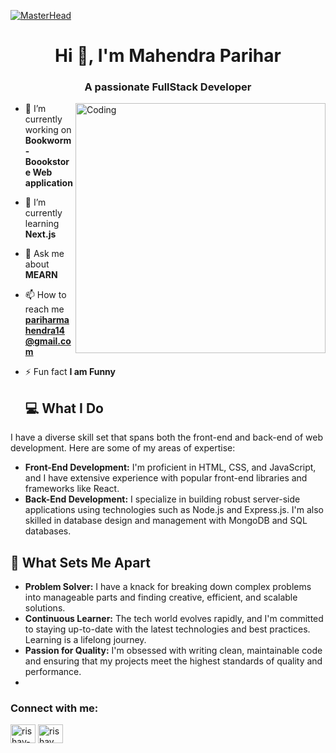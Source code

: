 [![MasterHead](https://firebasestorage.googleapis.com/v0/b/flexi-coding.appspot.com/o/dempgi7-520f8d5f-63d4-4453-8822-dbc149ae27f8.gif?alt=media&token=91c0c7b2-93c3-4029-b011-1a8703c5730d)](https://rishavchanda.io)
<h1 align="center">Hi 👋, I'm Mahendra Parihar</h1>
<h3 align="center">A passionate FullStack Developer</h3>
<img align="right" alt="Coding" width="400" src="https://cdn.dribbble.com/users/1162077/screenshots/3848914/programmer.gif">




- 🔭 I’m currently working on **Bookworm-Boookstore Web application**

- 🌱 I’m currently learning **Next.js**

- 💬 Ask me about **MEARN**

- 📫 How to reach me **pariharmahendra14@gmail.com**

- ⚡ Fun fact **I am Funny**


  






  
  


  ## 💻 What I Do

I have a diverse skill set that spans both the front-end and back-end of web development. Here are some of my areas of expertise:

- **Front-End Development:** I'm proficient in HTML, CSS, and JavaScript, and I have extensive experience with popular front-end libraries and frameworks like React.
- **Back-End Development:** I specialize in building robust server-side applications using technologies such as Node.js and Express.js. I'm also skilled in database design and management with MongoDB and SQL databases.

## 🌟 What Sets Me Apart

- **Problem Solver:** I have a knack for breaking down complex problems into manageable parts and finding creative, efficient, and scalable solutions.
- **Continuous Learner:** The tech world evolves rapidly, and I'm committed to staying up-to-date with the latest technologies and best practices. Learning is a lifelong journey.
- **Passion for Quality:** I'm obsessed with writing clean, maintainable code and ensuring that my projects meet the highest standards of quality and performance.
- 

<h3 align="left">Connect with me:</h3>
<p align="left">
<a href="https://www.linkedin.com/in/mahendra-parihar-/" target="_blank"><img align="center" src="https://raw.githubusercontent.com/rahuldkjain/github-profile-readme-generator/master/src/images/icons/Social/linked-in-alt.svg" alt="rishav-chanda-b89a791b3" height="30" width="40" /></a>
<a href="https://www.instagram.com/mahi_13s/" target="_blank"><img align="center" src="https://raw.githubusercontent.com/rahuldkjain/github-profile-readme-generator/master/src/images/icons/Social/instagram.svg" alt="rishav_chanda" height="30" width="40" /></a>

  
